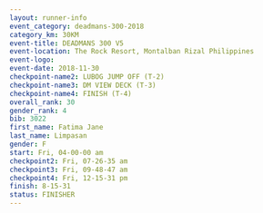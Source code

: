 ```yaml
---
layout: runner-info 
event_category: deadmans-300-2018 
category_km: 30KM 
event-title: DEADMANS 300 V5 
event-location: The Rock Resort, Montalban Rizal Philippines 
event-logo: 
event-date: 2018-11-30 
checkpoint-name2: LUBOG JUMP OFF (T-2) 
checkpoint-name3: DM VIEW DECK (T-3) 
checkpoint-name4: FINISH (T-4) 
overall_rank: 30
gender_rank: 4
bib: 3022
first_name: Fatima Jane
last_name: Limpasan
gender: F
start: Fri, 04-00-00 am
checkpoint2: Fri, 07-26-35 am
checkpoint3: Fri, 09-48-47 am
checkpoint4: Fri, 12-15-31 pm
finish: 8-15-31
status: FINISHER
---
```

